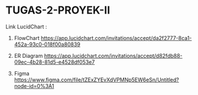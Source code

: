 # TUGAS-2-PROYEK-II

Link LucidChart :

1. FlowChart
https://app.lucidchart.com/invitations/accept/da2f2777-8ca1-452a-93c0-018f00a80839

2. ER Diagram
https://app.lucidchart.com/invitations/accept/d82fdb88-09ec-4b28-81d5-e4528df053e7

3. Figma
https://www.figma.com/file/tZExZYEvXdVPMNp5EW6eSn/Untitled?node-id=0%3A1
